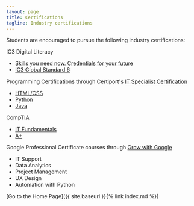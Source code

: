 ```yaml
---
layout: page
title: Certifications
tagline: Industry certifications
---
```

Students are encouraged to pursue the following industry certifications:

IC3 Digital Literacy
* [Skills you need now. Credentials for your future](https://certiport.pearsonvue.com/Certifications/IC3/Digital-Literacy-Certification/Overview.aspx)
* [IC3 Global Standard 6](https://certiport.pearsonvue.com/Certifications/IC3/Digital-Literacy-Certification/Certify/IC3-Global-Standard-6)

Programming Certifications through Certiport's [IT Specialist Certification](https://certiport.pearsonvue.com/Certifications/ITSpecialist/Certification/Certify)
* [HTML/CSS](https://certiport.pearsonvue.com/fc/ITS/htmlcss)
* [Python](https://certiport.pearsonvue.com/fc/ITS/python)
* [Java](https://certiport.pearsonvue.com/fc/ITS/java)

CompTIA
* [IT Fundamentals](https://www.comptia.org/certifications/it-fundamentals)
* [A+](https://www.comptia.org/certifications/a)

Google Professional Certificate courses through [Grow with Google](https://grow.google/certificates/)
* IT Support
* Data Analytics
* Project Management
* UX Design
* Automation with Python

[Go to the Home Page]({{ site.baseurl }}{% link index.md %})
